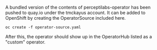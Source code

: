 A bundled version of the contents of perceptilabs-operator has
been pushed to quay.io under the tmckayus account. It can be
added to OpenShift by creating the OperatorSource included here.

```
oc create -f operator-source.yaml
```

After this, the operator should show up in the OperatorHub
listed as a "custom" operator.
